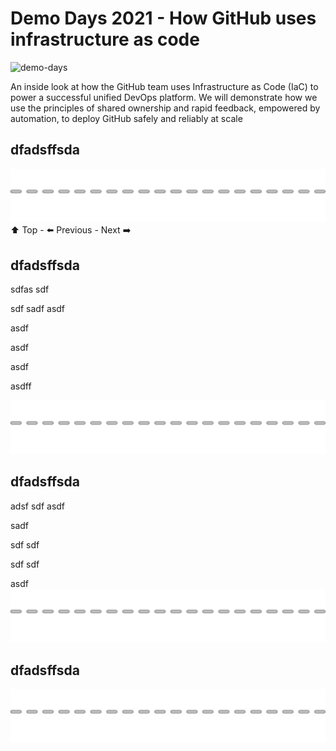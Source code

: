 # Demo Days 2021 - How GitHub uses infrastructure as code

<img width="1500" alt="demo-days" src="https://user-images.githubusercontent.com/863198/120851502-e7118600-c546-11eb-9dc9-0171dd09b9ee.png">

An inside look at how the GitHub team uses Infrastructure as Code (IaC) to power a successful unified DevOps platform. We will demonstrate how we use the principles of shared ownership and rapid feedback, empowered by automation, to deploy GitHub safely and reliably at scale


## dfadsffsda

![dot](docs/images/cut-here.png)
:arrow_up: Top - :arrow_left: Previous - Next :arrow_right:

## dfadsffsda

sdfas
sdf

sdf
sadf
asdf

asdf

asdf

asdf

asdff

![dot](docs/images/cut-here.png)

## dfadsffsda

adsf
sdf
asdf

sadf


sdf
sdf


sdf
sdf

asdf
![dot](docs/images/cut-here.png)

## dfadsffsda

![dot](docs/images/cut-here.png)

